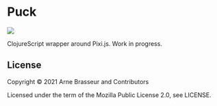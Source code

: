 # Puck

<!-- badges -->
<!-- [![CircleCI](https://circleci.com/gh/lambdaisland/puck.svg?style=svg)](https://circleci.com/gh/lambdaisland/puck) [![cljdoc badge](https://cljdoc.org/badge/lambdaisland/puck)](https://cljdoc.org/d/lambdaisland/puck) [![Clojars Project](https://img.shields.io/clojars/v/lambdaisland/puck.svg)](https://clojars.org/lambdaisland/puck) -->
<!-- /badges -->

![](https://upload.wikimedia.org/wikipedia/commons/4/48/Puck_1629.JPG)

ClojureScript wrapper around Pixi.js. Work in progress.

## License

Copyright &copy; 2021 Arne Brasseur and Contributors

Licensed under the term of the Mozilla Public License 2.0, see LICENSE.
